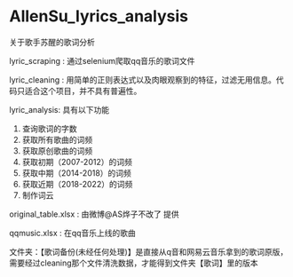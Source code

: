 # AllenSu_lyrics_analysis
关于歌手苏醒的歌词分析

lyric_scraping :
通过selenium爬取qq音乐的歌词文件

lyric_cleaning :
用简单的正则表达式以及肉眼观察到的特征，过滤无用信息。代码只适合这个项目，并不具有普遍性。

lyric_analysis:
具有以下功能
1. 查询歌词的字数
2. 获取所有歌曲的词频
3. 获取原创歌曲的词频
4. 获取初期（2007-2012）的词频
5. 获取中期（2014-2018）的词频
6. 获取近期（2018-2022）的词频
7. 制作词云

original_table.xlsx :
由微博@AS烨子不改了 提供

qqmusic.xlsx :
在qq音乐上线的歌曲

文件夹：【歌词备份(未经任何处理)】是直接从q音和网易云音乐拿到的歌词原版，需要经过cleaning那个文件清洗数据，才能得到文件夹【歌词】里的版本
